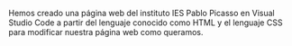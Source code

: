 Hemos creado una página web del instituto IES Pablo Picasso en Visual Studio Code a partir del lenguaje conocido como HTML y el lenguaje CSS para modificar nuestra página web como queramos.
